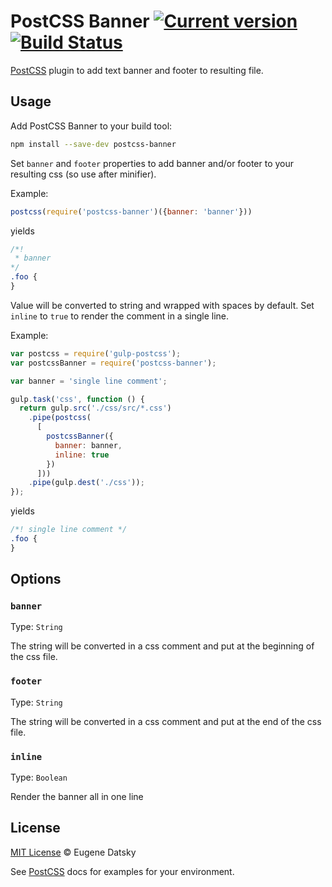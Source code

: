 # PostCSS Banner [![Current version](https://img.shields.io/npm/v/postcss-banner.svg?style=flat-square)](https://www.npmjs.com/package/postcss-banner) [![Build Status](https://img.shields.io/travis/princed/postcss-banner.svg?style=flat-square)](https://travis-ci.org/princed/postcss-banner)

[PostCSS] plugin to add text banner and footer to resulting file.

[PostCSS]: https://github.com/postcss/postcss

## Usage

Add PostCSS Banner to your build tool:

```sh
npm install --save-dev postcss-banner
```

Set `banner` and `footer` properties to add banner and/or footer to your
resulting css (so use after minifier).

Example:

```js
postcss(require('postcss-banner')({banner: 'banner'}))
```

yields

```css
/*!
 * banner
*/
.foo {
}
```

Value will be converted to string and wrapped with spaces by default.
Set `inline` to `true` to render the comment in a single line.

Example:

```js
var postcss = require('gulp-postcss');
var postcssBanner = require('postcss-banner');

var banner = 'single line comment';

gulp.task('css', function () {
  return gulp.src('./css/src/*.css')
    .pipe(postcss(
      [
        postcssBanner({
          banner: banner,
          inline: true
        })
      ]))
    .pipe(gulp.dest('./css'));
});
```

yields

```css
/*! single line comment */
.foo {
}
```

## Options

### `banner`

Type: `String`

The string will be converted in a css comment and put at the
beginning of the css file.

### `footer`

Type: `String`

The string will be converted in a css comment and put at the
end of the css file.

### `inline`

Type: `Boolean`

Render the banner all in one line

## License

[MIT License](https://github.com/princed/postcss-banner/blob/master/LICENSE) © Eugene Datsky

See [PostCSS](http://postcss.org/) docs for examples for your environment.
